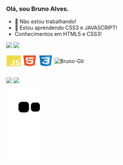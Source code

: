 ### Olá, sou Bruno Alves.

- 🔭 Não estou trabalhando!
- 🌱 Estou aprendendo CSS3 e JAVASCRIPT!
- Conhecimentos em HTML5 e CSS3!

<div>
  <img height="180em" src="https://github-readme-stats.vercel.app/api?username=Bruno-AlvesBR&show_icons=true&theme=dark&include_all_commits=true&count_private=true"/>
  <img height="180em" src="https://github-readme-stats.vercel.app/api/top-langs/?username=Bruno-AlvesBR&layout=compact&langs_count=16&theme=dark"/>
</div>
  
<div style="display: inline_block"><br>
  <img align="center" alt="Bruno-Js" height="30" width="40" src="https://raw.githubusercontent.com/devicons/devicon/master/icons/javascript/javascript-plain.svg">
  <img align="center" alt="Bruno-HTML" height="30" width="40" src="https://raw.githubusercontent.com/devicons/devicon/master/icons/html5/html5-original.svg">
  <img align="center" alt="Bruno-CSS" height="30" width="40" src="https://raw.githubusercontent.com/devicons/devicon/master/icons/css3/css3-original.svg">
  <img align="center" alt="Bruno-Git" height="30" width="50" src="https://img.shields.io/badge/Git-black?style=for-the-badge&logo=Git&logoColor=orange">
</div>
  
##
  
<div>
  <a href = "mailto:brunoph.faces12@gmail.com"><img height='30px' src="https://img.shields.io/badge/Gmail-D14836?style=for-the-badge&logo=gmail&logoColor=white" target="_blank"></a>
  <a href="https://www.linkedin.com/in/bruno-alves-0bbbb5202/" target="_blank"><img height='30px' src="https://img.shields.io/badge/-LinkedIn-%230077B5?style=for-the badge&logo=linkedin&logoColor=white" target="_blank"></a>   
</div>

![Snake animation](https://github.com/Bruno-AlvesBR/Bruno-AlvesBR/blob/output/github-contribution-grid-snake.svg)

